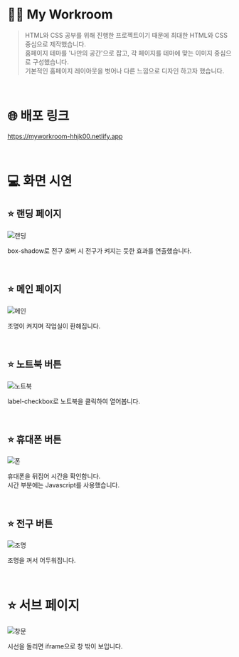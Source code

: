 # 👩‍💻 My Workroom
> HTML와 CSS 공부를 위해 진행한 프로젝트이기 때문에 최대한 HTML와 CSS 중심으로 제작했습니다. <br>
홈페이지 테마를 '나만의 공간'으로 잡고, 각 페이지를 테마에 맞는 이미지 중심으로 구성했습니다. <br>
기본적인 홈페이지 레이아웃을 벗어나 다른 느낌으로 디자인 하고자 했습니다.

<br>

# 🌐 배포 링크
https://myworkroom-hhjk00.netlify.app

<br>

# 💻 화면 시연
## ⭐ 랜딩 페이지
![랜딩](https://user-images.githubusercontent.com/97223653/212369929-f43e3a84-bfdd-4743-b882-6b6cf976cd28.gif)

box-shadow로 전구 호버 시 전구가 켜지는 듯한 효과를 연출했습니다.

<br>

## ⭐ 메인 페이지
![메인](https://user-images.githubusercontent.com/97223653/212370608-16f1ca69-90c4-4f2b-9beb-67cb4c0e7b88.gif)

조명이 켜지며 작업실이 환해집니다.

<br>

## ⭐ 노트북 버튼
![노트북](https://user-images.githubusercontent.com/97223653/212370186-42538b69-2fea-4689-96cb-e3e72c6ef836.gif)

label-checkbox로 노트북을 클릭하여 열어봅니다.

<br>

## ⭐ 휴대폰 버튼
![폰](https://user-images.githubusercontent.com/97223653/212370205-3431dd33-1ad0-4ed3-b936-77bdcc9be2b7.gif)

휴대폰을 뒤집어 시간을 확인합니다. <br>
시간 부분에는 Javascript를 사용했습니다.

<br>

## ⭐ 전구 버튼
![조명](https://user-images.githubusercontent.com/97223653/212370329-5d348f02-f83b-4e60-bd33-ceb647e682ba.gif)

조명을 꺼서 어두워집니다.

<br>

# ⭐ 서브 페이지
![창문](https://user-images.githubusercontent.com/97223653/212370355-dde9bfd1-3eb1-40c0-9277-bd388d3fa21d.gif)

시선을 돌리면 iframe으로 창 밖이 보입니다.

